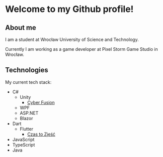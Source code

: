 # Welcome to my <b>Github</b> profile!

## About me

I am a student at Wrocław University of Science and Technology.

Currently I am working as a game developer at Pixel Storm Game Studio in
Wrocław.

## Technologies

My current tech stack:
- C# 
  - Unity
    - [Cyber Fusion](https://play.google.com/store/apps/details?id=com.PixelStorm.CyberPolice2)
  - WPF
  - ASP.NET
  - Blazor
- Dart
  - Flutter
    - [Czas to Zjeść](https://czastozjesc.pl)
- JavaScript 
- TypeScript 
- Java 

